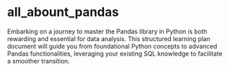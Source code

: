 # all_abount_pandas

Embarking on a journey to master the Pandas library in Python is both rewarding and essential for data analysis. This structured learning plan document will guide you from foundational Python concepts to advanced Pandas functionalities, leveraging your existing SQL knowledge to facilitate a smoother transition.
